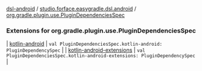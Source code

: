 [dsl-android](../../index.md) / [studio.forface.easygradle.dsl.android](../index.md) / [org.gradle.plugin.use.PluginDependenciesSpec](./index.md)

### Extensions for org.gradle.plugin.use.PluginDependenciesSpec

| [kotlin-android](kotlin-android.md) | `val PluginDependenciesSpec.kotlin-android: PluginDependencySpec` |
| [kotlin-android-extensions](kotlin-android-extensions.md) | `val PluginDependenciesSpec.kotlin-android-extensions: PluginDependencySpec` |

